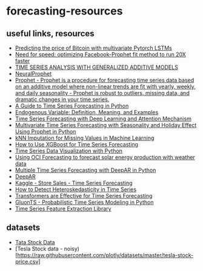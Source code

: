 # forecasting-resources

## useful links, resources

 - [Predicting the price of Bitcoin with multivariate Pytorch LSTMs](https://charlieoneill.medium.com/predicting-the-price-of-bitcoin-with-multivariate-pytorch-lstms-695bc294130)
 - [Need for speed: optimizing Facebook-Prophet fit method to run 20X faster](https://towardsdatascience.com/need-for-speed-optimizing-facebook-prophet-fit-method-to-run-20x-faster-166cd258f456)
 - [TIME SERIES ANALYSIS WITH GENERALIZED ADDITIVE MODELS](https://algobeans.com/2017/04/04/laymans-tutorial-time-series-analysis/)
 - [NeuralProphet](https://neuralprophet.com/quickstart.html)
 - [Prophet - Prophet is a procedure for forecasting time series data based on an additive model where non-linear trends are fit with yearly, weekly, and daily seasonality - Prophet is robust to outliers, missing data, and dramatic changes in your time series.](https://github.com/facebook/prophet)
 - [A Guide to Time Series Forecasting in Python](https://builtin.com/data-science/time-series-forecasting-python)
 - [Endogenous Variable: Definition, Meaning, and Examples](https://www.investopedia.com/terms/e/endogenous-variable.asp)
 - [Time Series Forecasting with Deep Learning and Attention Mechanism](https://towardsdatascience.com/time-series-forecasting-with-deep-learning-and-attention-mechanism-2d001fc871fc)
 - [Multivariate Time Series Forecasting with Seasonality and Holiday Effect Using Prophet in Python](https://medium.com/grabngoinfo/multivariate-time-series-forecasting-with-seasonality-and-holiday-effect-using-prophet-in-python-d5d4150eeb57)
 - [kNN Imputation for Missing Values in Machine Learning](https://machinelearningmastery.com/knn-imputation-for-missing-values-in-machine-learning/)
 - [How to Use XGBoost for Time Series Forecasting](https://machinelearningmastery.com/xgboost-for-time-series-forecasting/)
 - [Time Series Data Visualization with Python](https://machinelearningmastery.com/time-series-data-visualization-with-python/)
 - [Using OCI Forecasting to forecast solar energy production with weather data](https://www.ateam-oracle.com/post/using-oci-forecasting-to-forecast-solar-energy-production-with-weather-data)
 - [Multiple Time Series Forecasting with DeepAR in Python](https://forecastegy.com/posts/multiple-time-series-forecasting-with-deepar-in-python/#preparing-multiple-time-series-data-for-deepar)
 - [DeepAR](https://pytorch-forecasting.readthedocs.io/en/stable/api/pytorch_forecasting.models.deepar.DeepAR.html)
 - [Kaggle - Store Sales - Time Series Forecasting](https://www.kaggle.com/competitions/store-sales-time-series-forecasting/data)
 - [How to Detect Heteroskedasticity in Time Series](https://towardsdatascience.com/how-to-detect-heteroskedasticity-in-time-series-3413a8aa8da9)
 - [Transformers are Effective for Time Series Forecasting](https://huggingface.co/blog/autoformer)
 - [GluonTS - Probabilistic Time Series Modeling in Python](https://ts.gluon.ai/stable/index.html)
 - [Time Series Feature Extraction Library](https://tsfel.readthedocs.io/en/latest/descriptions/get_started.html)

## datasets

 - [Tata Stock Data]([https://raw.githubusercontent.com/abulbasar/data/master/tcs-stock.csv](https://raw.githubusercontent.com/darenr/forecasting-resources/main/datasets/tata-stock-price.csv))
 - [Tesla Stock data - noisy)[https://raw.githubusercontent.com/plotly/datasets/master/tesla-stock-price.csv]
